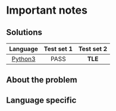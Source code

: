 # Important notes

## Solutions

|        Language        | Test set 1 | Test set 2 |
|:----------------------:|:----------:|:----------:|
| [Python3](parcels.py) |    PASS    |  **TLE**   |

## About the problem

## Language specific

